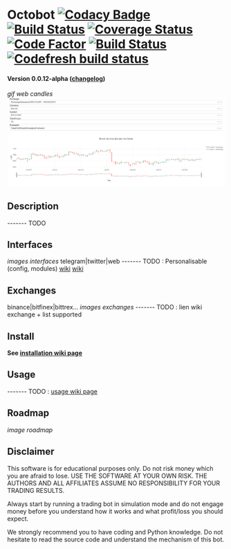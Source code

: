 # Octobot [![Codacy Badge](https://api.codacy.com/project/badge/Grade/c83a127c42ba4a389ca86a92fba7c53c)](https://www.codacy.com/app/paul.bouquet/Octobot?utm_source=github.com&amp;utm_medium=referral&amp;utm_content=Drakkar-Software/Octobot&amp;utm_campaign=Badge_Grade) [![Build Status](https://api.travis-ci.org/Drakkar-Software/Octobot.svg?branch=dev)](https://travis-ci.org/Drakkar-Software/Octobot) [![Coverage Status](https://coveralls.io/repos/github/Drakkar-Software/Octobot/badge.svg?branch=dev)](https://coveralls.io/github/Drakkar-Software/Octobot?branch=dev) [![Code Factor](https://www.codefactor.io/repository/github/Drakkar-Software/Octobot/badge)](https://www.codefactor.io/repository/github/Drakkar-Software/Octobot/overview/dev) [![Build Status](https://semaphoreci.com/api/v1/herklos/Octobot/branches/dev/shields_badge.svg)](https://semaphoreci.com/herklos/Octobot) [![Codefresh build status]( https://g.codefresh.io/api/badges/build?repoOwner=Drakkar-Software&repoName=Octobot&branch=dev&pipelineName=Octobot&accountName=herklos_marketplace&type=cf-1)]( https://g.codefresh.io/repositories/Drakkar-Software/Octobot/builds?filter=trigger:build;branch:dev;service:5b06a377435197b088b1757a~Octobot)

#### Version 0.0.12-alpha ([changelog](https://github.com/Drakkar-Software/Octobot/tree/dev/docs/CHANGELOG.md))

*gif web candles*
![Web Candles Screenshot](/docs/static/images/web_candle_screenshot.png)
## Description
------- TODO

## Interfaces
*images interfaces*
telegram|twitter|web
------- TODO : Personalisable (config, modules)
[wiki](https://github.com/Drakkar-Software/Octobot/wiki/Configuration)
[wiki](https://github.com/Drakkar-Software/Octobot/wiki/Customize-your-Octobot)

## Exchanges
binance|bitfinex|bittrex...
*images exchanges*
------- TODO : lien wiki exchange + list supported

## Install
**See [installation wiki page](https://github.com/Drakkar-Software/Octobot/wiki/Installation)**

## Usage
------- TODO : [usage wiki page](https://github.com/Drakkar-Software/Octobot/wiki/Usage) 

## Roadmap
*image roadmap*
## Disclaimer
This software is for educational purposes only. Do not risk money which 
you are afraid to lose. USE THE SOFTWARE AT YOUR OWN RISK. THE AUTHORS 
AND ALL AFFILIATES ASSUME NO RESPONSIBILITY FOR YOUR TRADING RESULTS. 

Always start by running a trading bot in simulation mode and do not engage money
before you understand how it works and what profit/loss you should
expect.

We strongly recommend you to have coding and Python knowledge. Do not 
hesitate to read the source code and understand the mechanism of this bot.

